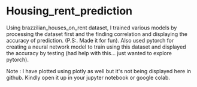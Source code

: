 # Housing_rent_prediction
Using brazzilian_houses_on_rent dataset, I trained various models by processing the dataset first and the finding correlation and displaying the accuracy of prediction. (P.S:. Made it for fun). Also used pytorch for creating a neural network model to train using this dataset and displayed the accuracy by testing (had help with this... just wanted to explore pytorch).

Note : I have plotted using plotly as well but it's not being displayed here in github. Kindly open it up in your jupyter notebook or google colab.
